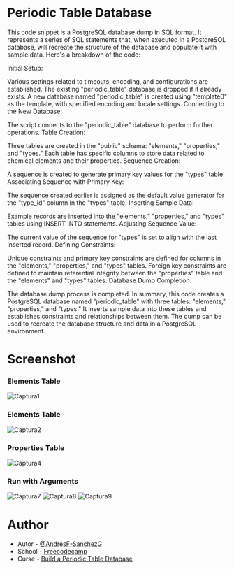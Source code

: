 # Periodic Table Database

This code snippet is a PostgreSQL database dump in SQL format. It represents a series of SQL statements that, when executed in a PostgreSQL database, will recreate the structure of the database and populate it with sample data. Here's a breakdown of the code:

Initial Setup:

Various settings related to timeouts, encoding, and configurations are established.
The existing "periodic_table" database is dropped if it already exists.
A new database named "periodic_table" is created using "template0" as the template, with specified encoding and locale settings.
Connecting to the New Database:

The script connects to the "periodic_table" database to perform further operations.
Table Creation:

Three tables are created in the "public" schema: "elements," "properties," and "types."
Each table has specific columns to store data related to chemical elements and their properties.
Sequence Creation:

A sequence is created to generate primary key values for the "types" table.
Associating Sequence with Primary Key:

The sequence created earlier is assigned as the default value generator for the "type_id" column in the "types" table.
Inserting Sample Data:

Example records are inserted into the "elements," "properties," and "types" tables using INSERT INTO statements.
Adjusting Sequence Value:

The current value of the sequence for "types" is set to align with the last inserted record.
Defining Constraints:

Unique constraints and primary key constraints are defined for columns in the "elements," "properties," and "types" tables.
Foreign key constraints are defined to maintain referential integrity between the "properties" table and the "elements" and "types" tables.
Database Dump Completion:

The database dump process is completed.
In summary, this code creates a PostgreSQL database named "periodic_table" with three tables: "elements," "properties," and "types." It inserts sample data into these tables and establishes constraints and relationships between them. The dump can be used to recreate the database structure and data in a PostgreSQL environment.


# Screenshot

### Elements Table
![Captura1](https://github.com/AndresF-SanchezG/postgres-challenge4/assets/113924667/361fb2d3-4d09-4fc0-b21b-76f971fc9a69)

### Elements Table
![Captura2](https://github.com/AndresF-SanchezG/postgres-challenge4/assets/113924667/9b8a87d4-7a2a-46a3-9cc6-a4c8b212fb3e)

### Properties Table
![Captura4](https://github.com/AndresF-SanchezG/postgres-challenge4/assets/113924667/0bd6045c-6d39-47f8-8617-11ce667e6956)

### Run with Arguments
![Captura7](https://github.com/AndresF-SanchezG/postgres-challenge4/assets/113924667/db801ddd-ef22-433d-87d4-bf5d3f2bad55)
![Captura8](https://github.com/AndresF-SanchezG/postgres-challenge4/assets/113924667/0e6b3b6d-3e99-4e51-a62c-e8c5f4161034)
![Captura9](https://github.com/AndresF-SanchezG/postgres-challenge4/assets/113924667/c32c6df6-2cfe-4b05-9bd2-fa479187f8b2)

# Author

- Autor - [@AndresF-SanchezG](https://github.com/AndresF-SanchezG)
- School - [Freecodecamp](https://www.freecodecamp.org/)
- Curse - [Build a Periodic Table Database](https://www.freecodecamp.org/learn/relational-database/build-a-periodic-table-database-project/build-a-periodic-table-database)
